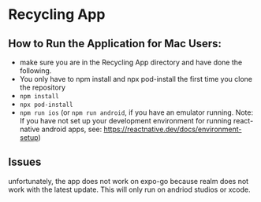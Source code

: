 # Recycling App

## How to Run the Application for Mac Users:

- make sure you are in the Recycling App directory and have done the following.
- You only have to npm install and npx pod-install the first time you clone the repository
- `npm install`
- `npx pod-install`
- `npm run ios` (or `npm run android`, if you have an emulator running. Note: If you have not set up your development environment for running react-native android apps, see: https://reactnative.dev/docs/environment-setup)

## Issues

unfortunately, the app does not work on expo-go because realm does not work with the latest update. This will only run on andriod studios or xcode.
